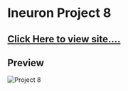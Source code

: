 # Ineuron Project 8


## [Click Here to view site....](https://pankaj-kb.github.io/Ineuron-Project-8/)


## Preview

![Project 8](./project8.gif)